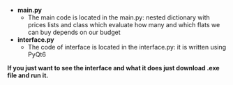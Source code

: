 - **main.py**
  - The main code is located in the main.py: nested dictionary with prices lists and class which evaluate how many and which flats we can buy depends on our budget
- **interface.py**
  - The code of interface is located in the interface.py: it is written using PyQt6
     
**If you just want to see the interface and what it does just download .exe file and run it.**
